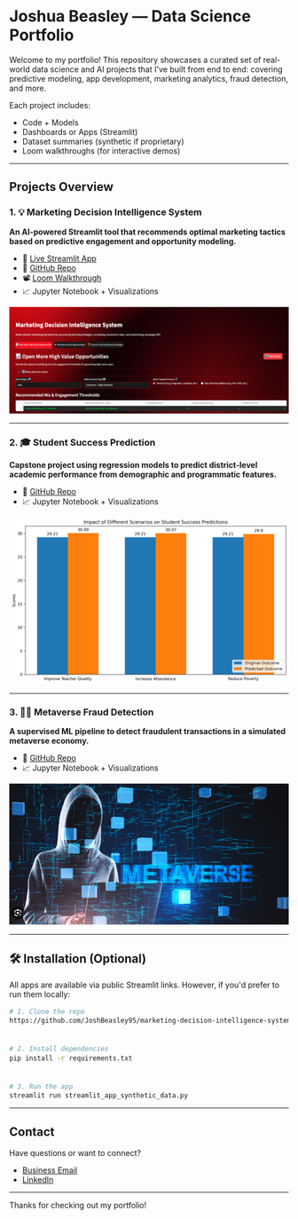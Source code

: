 # Joshua Beasley — Data Science Portfolio


Welcome to my portfolio! This repository showcases a curated set of real-world data science and AI projects that I've built from end to end: covering predictive modeling, app development, marketing analytics, fraud detection, and more.


Each project includes:
- Code + Models
- Dashboards or Apps (Streamlit)
- Dataset summaries (synthetic if proprietary)
- Loom walkthroughs (for interactive demos)


---


## Projects Overview


### 1. 💡 Marketing Decision Intelligence System
**An AI-powered Streamlit tool that recommends optimal marketing tactics based on predictive engagement and opportunity modeling.**


- 🔗 [Live Streamlit App](https://marketing-decision-intelligence-system-tpb6grgdoffslvnyzbxh7x.streamlit.app/)
- 📂 [GitHub Repo](https://github.com/JoshBeasley95/marketing-decision-intelligence-system)
- 📽️ [Loom Walkthrough](https://www.loom.com/share/bf65947ee9c14b39a75fe0657adbf441?sid=d08054fb-75c3-4b09-9d47-b3a4c3ce3893)
- 📈 Jupyter Notebook + Visualizations

![App Preview](./app_preview.png)

---

### 2. 🎓 Student Success Prediction
**Capstone project using regression models to predict district-level academic performance from demographic and programmatic features.**

- 📂 [GitHub Repo](https://github.com/JoshBeasley95/Springboard-Data-Science/tree/master/Notebooks/Capstone%202)
- 📈 Jupyter Notebook + Visualizations

![Educational Inequality Image](./success_prediction_scenarios.png)

---

### 3. 🕵️‍♂️ Metaverse Fraud Detection
**A supervised ML pipeline to detect fraudulent transactions in a simulated metaverse economy.**

- 📂 [GitHub Repo](https://github.com/JoshBeasley95/Springboard-Data-Science/tree/master/Notebooks/Capstone%203)
- 📈 Jupyter Notebook + Visualizations

![Metaverse Fraud Image](./metaverse_fraud.png)

---


## 🛠️ Installation (Optional)
All apps are available via public Streamlit links. However, if you'd prefer to run them locally:


```bash
# 1. Clone the repo
https://github.com/JoshBeasley95/marketing-decision-intelligence-system.git


# 2. Install dependencies
pip install -r requirements.txt


# 3. Run the app
streamlit run streamlit_app_synthetic_data.py
```


---


## Contact
Have questions or want to connect?
- [Business Email](mailto:texasjmb@gmail.com)
- [LinkedIn](https://www.linkedin.com/in/joshuabeasley/)


---


Thanks for checking out my portfolio!

